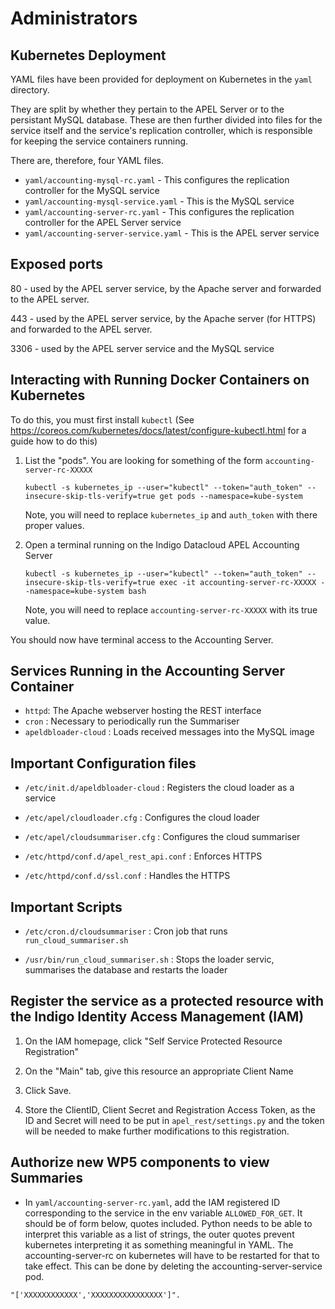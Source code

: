 # Administrators

## Kubernetes Deployment

YAML files have been provided for deployment on Kubernetes in the `yaml` directory.

They are split by whether they pertain to the APEL Server or to the persistant MySQL database. These are then further divided into files for the service itself and the service's replication controller, which is responsible for keeping the service containers running.

There are, therefore, four YAML files.

* `yaml/accounting-mysql-rc.yaml`       - This configures the replication controller for the MySQL service
* `yaml/accounting-mysql-service.yaml`  - This is the MySQL service
* `yaml/accounting-server-rc.yaml`      - This configures the replication controller for the APEL Server service
* `yaml/accounting-server-service.yaml` - This is the APEL server service

## Exposed ports

80   - used by the APEL server service, by the Apache server and forwarded to the APEL server.

443  - used by the APEL server service, by the Apache server (for HTTPS) and forwarded to the APEL server.

3306 - used by the APEL server service and the MySQL service

## Interacting with Running Docker Containers on Kubernetes

To do this, you must first install `kubectl` (See https://coreos.com/kubernetes/docs/latest/configure-kubectl.html for a guide how to do this)

1. List the "pods". You are looking for something of the form `accounting-server-rc-XXXXX`

   `kubectl -s kubernetes_ip --user="kubectl" --token="auth_token" --insecure-skip-tls-verify=true get pods --namespace=kube-system`

   Note, you will need to replace `kubernetes_ip` and `auth_token` with there proper values.

2. Open a terminal running on the Indigo Datacloud APEL Accounting Server

   `kubectl -s kubernetes_ip --user="kubectl" --token="auth_token" --insecure-skip-tls-verify=true exec -it accounting-server-rc-XXXXX --namespace=kube-system bash`

   Note, you will need to replace `accounting-server-rc-XXXXX` with its true value.

You should now have terminal access to the Accounting Server.

## Services Running in the Accounting Server Container

* `httpd`: The Apache webserver hosting the REST interface
* `cron` : Necessary to periodically run the Summariser
* `apeldbloader-cloud` : Loads received messages into the MySQL image

## Important Configuration files

* `/etc/init.d/apeldbloader-cloud` : Registers the cloud loader as a service

* `/etc/apel/cloudloader.cfg` : Configures the cloud loader

* `/etc/apel/cloudsummariser.cfg` : Configures the cloud summariser

* `/etc/httpd/conf.d/apel_rest_api.conf` : Enforces HTTPS

* `/etc/httpd/conf.d/ssl.conf` : Handles the HTTPS

## Important Scripts

* `/etc/cron.d/cloudsummariser` : Cron job that runs `run_cloud_summariser.sh`

* `/usr/bin/run_cloud_summariser.sh` : Stops the loader servic, summarises the database and restarts the loader

## Register the service as a protected resource with the Indigo Identity Access Management (IAM)

1. On the IAM homepage, click "Self Service Protected Resource Registration"

2. On the "Main" tab, give this resource an appropriate Client Name

3. Click Save.

4. Store the ClientID, Client Secret and Registration Access Token, as the ID and Secret will need to be put in `apel_rest/settings.py` and the token will be needed to make further modifications to this registration.

## Authorize new WP5 components to view Summaries

* In `yaml/accounting-server-rc.yaml`, add the IAM registered ID corresponding to the service in the env variable `ALLOWED_FOR_GET`. It should be of form below, quotes included. Python needs to be able to interpret this variable as a list of strings, the outer quotes prevent kubernetes interpreting it as something meaningful in YAML. The accounting-server-rc on kubernetes will have to be restarted for that to take effect. This can be done by deleting the accounting-server-service pod.

`"['XXXXXXXXXXXX','XXXXXXXXXXXXXXXX']".`
